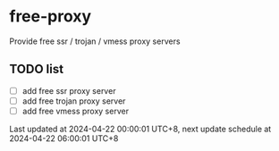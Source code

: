 
# free-proxy
Provide free ssr / trojan / vmess proxy servers


## TODO list
- [ ] add free ssr proxy server
- [ ] add free trojan proxy server
- [ ] add free vmess proxy server

Last updated at 2024-04-22 00:00:01 UTC+8, next update schedule at 2024-04-22 06:00:01 UTC+8

